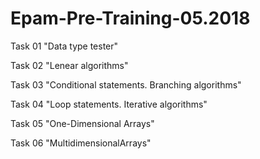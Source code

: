 # Epam-Pre-Training-05.2018

Task 01 "Data type tester"

Task 02 "Lenear algorithms"

Task 03 "Conditional statements. Branching algorithms"

Task 04 "Loop statements. Iterative algorithms"

Task 05 "One-Dimensional Arrays"

Task 06 "MultidimensionalArrays"
